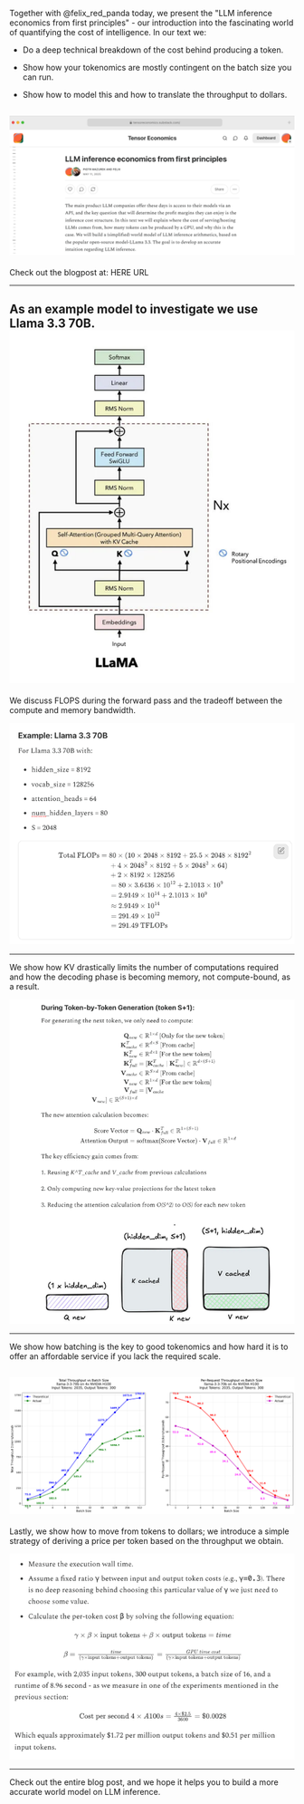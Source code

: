 Together with @felix_red_panda today, we present the "LLM inference economics from first principles" - our introduction into the fascinating world of quantifying the cost of intelligence. In our text we:

- Do a deep technical breakdown of the cost behind producing a token. 

- Show how your tokenomics are mostly contingent on the batch size you can run.

- Show how to model this and how to translate the throughput to dollars.



![alt text](image/twitter_thread/subsack_screen_shot.png)
--- 

Check out the blogpost at: HERE URL

---
As an example model to investigate we use Llama 3.3 70B. 
![alt text](<Tokenomics from first principles 1a415b90a59f809c8386ccebd52f8b42/image.png>)
---
We discuss FLOPS during the forward pass and the tradeoff between the compute and memory bandwidth.

![alt text](image/twitter_thread/flops_in_llama.png)

---
We show how KV drastically limits the number of computations required and how the decoding phase is becoming memory, not compute-bound, as a result. 

![alt text](image/twitter_thread/kv_cache_latex.png)

---
We show how batching is the key to good tokenomics and how hard it is to offer an affordable service if you lack the required scale.

![alt text](<Tokenomics from first principles 1a415b90a59f809c8386ccebd52f8b42/throughput_comparison_llama-3-3-70b_4x_2035in_300out.png>)
---
Lastly, we show how to move from tokens to dollars; we introduce a simple strategy of deriving a price per token based on the throughput we obtain.

![alt text](image/twitter_thread/pricing.png)

---
Check out the entire blog post, and we hope it helps you to build a more accurate world model on LLM inference. 

<Link to blogpost again>

